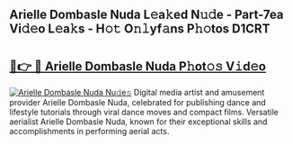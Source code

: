 ## Arielle Dombasle Nuda L𝚎a𝚔ed N𝚞𝚍e - Part-7ea Vi𝚍𝚎o L𝚎a𝚔s - H𝚘𝚝 O𝚗𝚕yf𝚊ns P𝚑𝚘tos D1CRT

# <h2><a href="http://kfezu0g.oniu.top/?m=Arielle+Dombasle+Nuda">🔗👉 🔴 Arielle Dombasle Nuda P𝚑ot𝚘𝚜 V𝚒d𝚎o</a></h2>

[![Arielle Dombasle Nuda Nu𝚍e𝚜](https://i.imgur.com/0qMVB7G.gif)](http://kfezu0g.oniu.top/?m=Arielle+Dombasle+Nuda)
Digital media artist and amusement provider Arielle Dombasle Nuda, celebrated for publishing dance and lifestyle tutorials through viral dance moves and compact films. Versatile aerialist Arielle Dombasle Nuda, known for their exceptional skills and accomplishments in performing aerial acts.  
